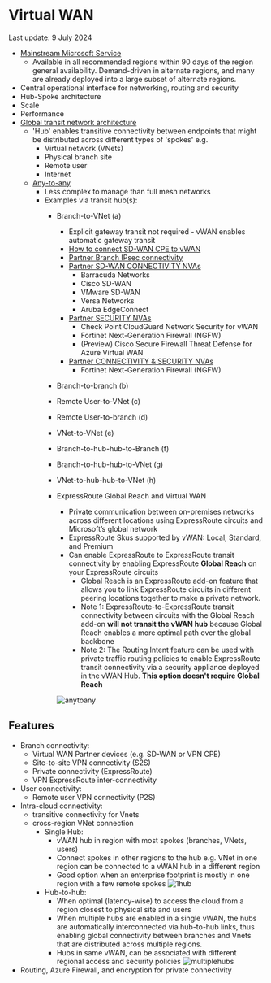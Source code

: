 # Virtual WAN
Last update: 9 July 2024
- [Mainstream Microsoft Service](https://learn.microsoft.com/en-us/azure/reliability/availability-service-by-category#available-services-by-region-category)
  - Available in all recommended regions within 90 days of the region general availability. Demand-driven in alternate regions, and many are already deployed into a large subset of alternate regions.
- Central operational interface for networking, routing and security
- Hub-Spoke architecture
- Scale
- Performance
- [Global transit network architecture](https://learn.microsoft.com/en-us/azure/virtual-wan/virtual-wan-global-transit-network-architecture)
  - 'Hub' enables transitive connectivity between endpoints that might be distributed across different types of 'spokes' e.g.
    - Virtual network (VNets)
    - Physical branch site
    - Remote user
    - Internet
  - [Any-to-any](https://learn.microsoft.com/en-us/azure/virtual-wan/virtual-wan-global-transit-network-architecture#anytoany)
    - Less complex to manage than full mesh networks
    - Examples via transit hub(s):
      - Branch-to-VNet (a)
        - Explicit gateway transit not required - vWAN enables automatic gateway transit
        - [How to connect SD-WAN CPE to vWAN](https://learn.microsoft.com/en-us/azure/virtual-wan/virtual-wan-configure-automation-providers)
        - [Partner Branch IPsec connectivity](https://learn.microsoft.com/en-us/azure/virtual-wan/virtual-wan-locations-partners#partners)
        - [Partner SD-WAN CONNECTIVITY NVAs](https://learn.microsoft.com/en-us/azure/virtual-wan/about-nva-hub#partners)
          - Barracuda Networks
          - Cisco SD-WAN
          - VMware SD-WAN
          - Versa Networks
          - Aruba EdgeConnect	
        - [Partner SECURITY NVAs](https://learn.microsoft.com/en-us/azure/virtual-wan/about-nva-hub#partners)
          - Check Point CloudGuard Network Security for vWAN
          - Fortinet Next-Generation Firewall (NGFW)
          - (Preview) Cisco Secure Firewall Threat Defense for Azure Virtual WAN
        - [Partner CONNECTIVITY & SECURITY NVAs](https://learn.microsoft.com/en-us/azure/virtual-wan/about-nva-hub#partners)
          - Fortinet Next-Generation Firewall (NGFW)
      - Branch-to-branch (b)
      - Remote User-to-VNet (c)
      - Remote User-to-branch (d)
      - VNet-to-VNet (e)
      - Branch-to-hub-hub-to-Branch (f)
      - Branch-to-hub-hub-to-VNet (g)
      - VNet-to-hub-hub-to-VNet (h)
      - ExpressRoute Global Reach and Virtual WAN
        - Private communication between on-premises networks across different locations using ExpressRoute circuits and Microsoft’s global network
        - ExpressRoute Skus supported by vWAN: Local, Standard, and Premium
        - Can enable ExpressRoute to ExpressRoute transit connectivity by enabling ExpressRoute **Global Reach** on your ExpressRoute circuits
          -  Global Reach is an ExpressRoute add-on feature that allows you to link ExpressRoute circuits in different peering locations together to make a private network.
          -  Note 1: ExpressRoute-to-ExpressRoute transit connectivity between circuits with the Global Reach add-on **will not transit the vWAN hub** because Global Reach enables a more optimal path over the global backbone
          -  Note 2: The Routing Intent feature can be used with private traffic routing policies to enable ExpressRoute transit connectivity via a security appliance deployed in the vWAN Hub. **This option doesn't require Global Reach**
        
        ![anytoany](https://learn.microsoft.com/en-us/azure/virtual-wan/media/virtual-wan-global-transit-network-architecture/any-any.png "anytoany")

## Features
- Branch connectivity:
  - Virtual WAN Partner devices (e.g. SD-WAN or VPN CPE)
  - Site-to-site VPN connectivity (S2S)
  - Private connectivity (ExpressRoute)
  - VPN ExpressRoute inter-connectivity
- User connectivity:
  - Remote user VPN connectivity (P2S)
- Intra-cloud connectivity:
  - transitive connectivity for Vnets
  - cross-region VNet connection
    - Single Hub:
      - vWAN hub in region with most spokes (branches, VNets, users)
      - Connect spokes in other regions to the hub e.g. VNet in one region can be connected to a vWAN hub in a different region
      - Good option when an enterprise footprint is mostly in one region with a few remote spokes
        ![1hub](https://learn.microsoft.com/en-us/azure/virtual-wan/media/virtual-wan-global-transit-network-architecture/transit-network.png "1vwan")
    - Hub-to-hub:
      - When optimal (latency-wise) to access the cloud from a region closest to physical site and users
      - When multiple hubs are enabled in a single vWAN, the hubs are automatically interconnected via hub-to-hub links, thus enabling global connectivity between branches and Vnets that are distributed across multiple regions.
      - Hubs in same vWAN, can be associated with different regional access and security policies
        ![multiplehubs](https://learn.microsoft.com/en-us/azure/virtual-wan/media/virtual-wan-global-transit-network-architecture/cross-region.png "2vwan")
- Routing, Azure Firewall, and encryption for private connectivity
